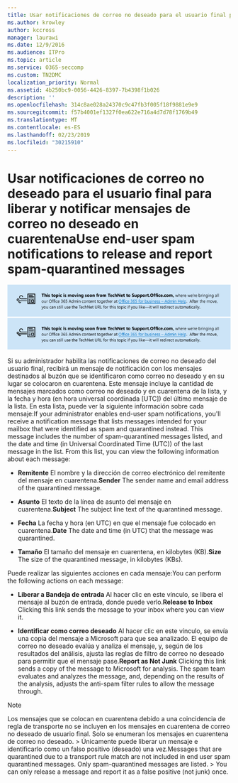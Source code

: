 ```yaml
---
title: Usar notificaciones de correo no deseado para el usuario final para liberar y notificar mensajes de correo no deseado en cuarentena
ms.author: krowley
author: kccross
manager: laurawi
ms.date: 12/9/2016
ms.audience: ITPro
ms.topic: article
ms.service: O365-seccomp
ms.custom: TN2DMC
localization_priority: Normal
ms.assetid: 4b250bc9-0056-4426-8397-7b4398f1b026
description: ''
ms.openlocfilehash: 314c8ae028a24370c9c47fb3f005f18f9881e9e9
ms.sourcegitcommit: f57b4001ef1327f0ea622e716a4d7d78f1769b49
ms.translationtype: MT
ms.contentlocale: es-ES
ms.lasthandoff: 02/23/2019
ms.locfileid: "30215910"
---
```

# <a name="use-end-user-spam-notifications-to-release-and-report-spam-quarantined-messages"></a><span data-ttu-id="66673-102">Usar notificaciones de correo no deseado para el usuario final para liberar y notificar mensajes de correo no deseado en cuarentena</span><span class="sxs-lookup"><span data-stu-id="66673-102">Use end-user spam notifications to release and report spam-quarantined messages</span></span>

<span data-ttu-id="66673-103">[![Texto de la imagen sobre el movimiento de contenido de TechNet a support.office.com](media/ab7c897a-4798-4f31-8c84-f17a8409b133.png)](https://go.microsoft.com/fwlink/p/?LinkID=624152)</span><span class="sxs-lookup"><span data-stu-id="66673-103">[![Text in image about content moving from TechNet to support.office.com](media/ab7c897a-4798-4f31-8c84-f17a8409b133.png)](https://go.microsoft.com/fwlink/p/?LinkID=624152)</span></span>
  
<span data-ttu-id="66673-p101">Si su administrador habilita las notificaciones de correo no deseado del usuario final, recibirá un mensaje de notificación con los mensajes destinados al buzón que se identificaron como correo no deseado y en su lugar se colocaron en cuarentena. Este mensaje incluye la cantidad de mensajes marcados como correo no deseado y en cuarentena de la lista, y la fecha y hora (en hora universal coordinada [UTC]) del último mensaje de la lista. En esta lista, puede ver la siguiente información sobre cada mensaje:</span><span class="sxs-lookup"><span data-stu-id="66673-p101">If your administrator enables end-user spam notifications, you'll receive a notification message that lists messages intended for your mailbox that were identified as spam and quarantined instead. This message includes the number of spam-quarantined messages listed, and the date and time (in Universal Coordinated Time (UTC)) of the last message in the list. From this list, you can view the following information about each message:</span></span> 
  
- <span data-ttu-id="66673-107">**Remitente** El nombre y la dirección de correo electrónico del remitente del mensaje en cuarentena.</span><span class="sxs-lookup"><span data-stu-id="66673-107">**Sender** The sender name and email address of the quarantined message.</span></span> 
    
- <span data-ttu-id="66673-108">**Asunto** El texto de la línea de asunto del mensaje en cuarentena.</span><span class="sxs-lookup"><span data-stu-id="66673-108">**Subject** The subject line text of the quarantined message.</span></span> 
    
- <span data-ttu-id="66673-109">**Fecha** La fecha y hora (en UTC) en que el mensaje fue colocado en cuarentena.</span><span class="sxs-lookup"><span data-stu-id="66673-109">**Date** The date and time (in UTC) that the message was quarantined.</span></span> 
    
- <span data-ttu-id="66673-110">**Tamaño** El tamaño del mensaje en cuarentena, en kilobytes (KB).</span><span class="sxs-lookup"><span data-stu-id="66673-110">**Size** The size of the quarantined message, in kilobytes (KBs).</span></span> 
    
<span data-ttu-id="66673-111">Puede realizar las siguientes acciones en cada mensaje:</span><span class="sxs-lookup"><span data-stu-id="66673-111">You can perform the following actions on each message:</span></span>
  
- <span data-ttu-id="66673-112">**Liberar a Bandeja de entrada** Al hacer clic en este vínculo, se libera el mensaje al buzón de entrada, donde puede verlo.</span><span class="sxs-lookup"><span data-stu-id="66673-112">**Release to Inbox** Clicking this link sends the message to your inbox where you can view it.</span></span> 
    
- <span data-ttu-id="66673-p102">**Identificar como correo deseado** Al hacer clic en este vínculo, se envía una copia del mensaje a Microsoft para que sea analizado. El equipo de correo no deseado evalúa y analiza el mensaje, y, según de los resultados del análisis, ajusta las reglas de filtro de correo no deseado para permitir que el mensaje pase.</span><span class="sxs-lookup"><span data-stu-id="66673-p102">**Report as Not Junk** Clicking this link sends a copy of the message to Microsoft for analysis. The spam team evaluates and analyzes the message, and, depending on the results of the analysis, adjusts the anti-spam filter rules to allow the message through.</span></span> 
    
> [!NOTE]
>  <span data-ttu-id="66673-p103">Los mensajes que se colocan en cuarentena debido a una coincidencia de regla de transporte no se incluyen en los mensajes en cuarentena de correo no deseado de usuario final. Solo se enumeran los mensajes en cuarentena de correo no deseado. >  Únicamente puede liberar un mensaje e identificarlo como un falso positivo (deseado) una vez.</span><span class="sxs-lookup"><span data-stu-id="66673-p103">Messages that are quarantined due to a transport rule match are not included in end user spam quarantined messages. Only spam-quarantined messages are listed. >  You can only release a message and report it as a false positive (not junk) once.</span></span> 
  

